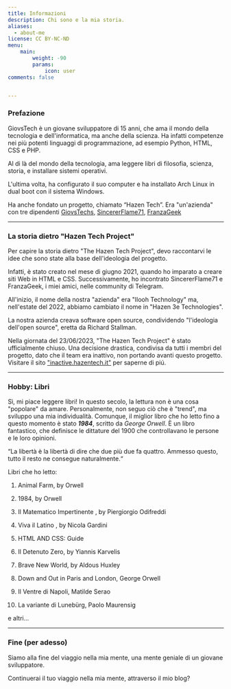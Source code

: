 ```yaml
---
title: Informazioni 
description: Chi sono e la mia storia.
aliases:
  - about-me
license: CC BY-NC-ND
menu:
    main: 
        weight: -90
        params:
            icon: user
comments: false


---
```


### Prefazione

GiovsTech è un giovane sviluppatore di 15 anni, che ama il mondo della tecnologia e dell'informatica, ma anche della scienza. Ha infatti competenze nei più potenti linguaggi di programmazione, ad esempio Python, HTML, CSS e PHP.

Al di là del mondo della tecnologia, ama leggere libri di filosofia, scienza, storia, e installare sistemi operativi.

L'ultima volta, ha configurato il suo computer e ha installato Arch Linux in dual boot con il sistema Windows.

Ha anche fondato un progetto, chiamato “Hazen Tech”. Era "un'azienda" con tre dipendenti [GiovsTechs](https://gthz.it/lkg), [SincererFlame71](https://sincererflame71.it), [FranzaGeek](https://www.youtube.com/@FranzaGeek)

---

### La storia dietro "Hazen Tech Project"

Per capire la storia dietro "The Hazen Tech Project", devo raccontarvi le idee che sono state alla base dell'ideologia del progetto.

Infatti, è stato creato nel mese di giugno 2021, quando ho imparato a creare siti Web in HTML e CSS. Successivamente, ho incontrato SincererFlame71 e FranzaGeek, i miei amici, nelle community di Telegram.

All'inizio, il nome della nostra "azienda" era "Ilooh Technology" ma, nell'estate del 2022, abbiamo cambiato il nome in "Hazen 3e Technologies".

La nostra azienda creava software open source, condividendo "l'ideologia dell'open source", eretta da Richard Stallman.

Nella giornata del 23/06/2023, "The Hazen Tech Project" è stato ufficialmente chiuso. Una decisione drastica, condivisa da tutti i membri del progetto, dato che il team era inattivo, non portando avanti questo progetto. Visitare il sito ["inactive.hazentech.it"](https://inactive.hazentech.it) per saperne di piú.


---

### Hobby: Libri

Sì, mi piace leggere libri! In questo secolo, la lettura non è una cosa "popolare" da amare. Personalmente, non seguo ciò che è "trend", ma sviluppo una mia individualità. Comunque, il miglior libro che ho letto fino a questo momento è stato ***1984***, scritto da *George Orwell*. È un libro fantastico, che definisce le dittature del 1900 che controllavano le persone e le loro opinioni.

“La libertà è la libertà di dire che due più due fa quattro. Ammesso questo, tutto il resto ne consegue naturalmente.“

Libri che ho letto:

1. Animal Farm, by Orwell

2. 1984, by Orwell

3. Il Matematico Impertinente , by Piergiorgio Odifreddi

4. Viva il Latino , by Nicola Gardini

5. HTML AND CSS: Guide

6. Il Detenuto Zero, by Yiannis Karvelis

7. Brave New World, by Aldous Huxley 

8. Down and Out in Paris and London, George Orwell 

9. Il Ventre di Napoli, Matilde Serao 

10. La variante di Lunebürg, Paolo Maurensig
   
  e altri...
   
   ---
   
### Fine (per adesso)
   
   Siamo alla fine del viaggio nella mia mente, una mente geniale di un giovane sviluppatore.
   
   Continuerai il tuo viaggio nella mia mente, attraverso il mio blog? 
